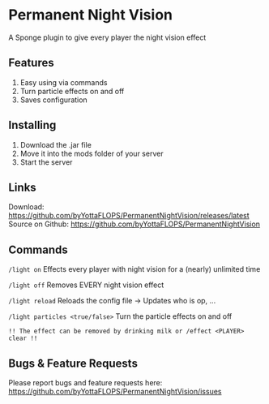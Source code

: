 # Permanent Night Vision
A Sponge plugin to give every player the night vision effect

## Features
1. Easy using via commands
2. Turn particle effects on and off
3. Saves configuration

## Installing
1. Download the .jar file
2. Move it into the mods folder of your server
3. Start the server

## Links
Download: https://github.com/byYottaFLOPS/PermanentNightVision/releases/latest
Source on Github: https://github.com/byYottaFLOPS/PermanentNightVision 

## Commands
`/light on` Effects every player with night vision for a (nearly) unlimited time

`/light off` Removes EVERY night vision effect

`/light reload` Reloads the config file -> Updates who is op, ...

`/light particles <true/false>` Turn the particle effects on and off

    !! The effect can be removed by drinking milk or /effect <PLAYER> clear !!

## Bugs & Feature Requests
Please report bugs and feature requests here:
https://github.com/byYottaFLOPS/PermanentNightVision/issues